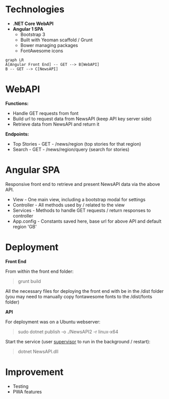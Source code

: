 # Technologies

- **.NET Core WebAPI**
- **Angular 1 SPA**
  - Bootstrap 3
  - Built with Yeoman scaffold / Grunt
  - Bower managing packages
  - FontAwesome icons

```mermaid
graph LR
A[Angular Front End] -- GET --> B[WebAPI]
B -- GET --> C[NewsAPI]
```

# WebAPI 
  **Functions:**
  - Handle GET requests from font 
  - Build url to request data from NewsAPI (keep API key server side)
  - Retrieve data from NewsAPI and return it

**Endpoints:**
- Top Stories - GET - /news/region (top stories for that region)
- Search - GET - /news/region/query (search for stories)

# Angular SPA
Responsive front end to retrieve and present NewsAPI data via the above API.

- View - One main view, including a bootstrap modal for settings 
- Controller - All methods used by  / related to the view
- Services - Methods to handle GET requests / return responses to controller
- App.config - Constants saved here, base url for above API and default region 'GB'

# Deployment

**Front End**

From within the front end folder:
>grunt build

All the necessary files for deploying the front end with be in the /dist folder  (you may need to manually copy fontawesome fonts to the /dist/fonts folder)


**API**

For deployment was on a Ubuntu webserver:
> sudo dotnet publish -o ./NewsAPI2 -r linux-x64

Start the service (user [supervisor](http://supervisord.org) to run in the background / restart):
> dotnet NewsAPI.dll

# Improvement 
- Testing
- PWA features


